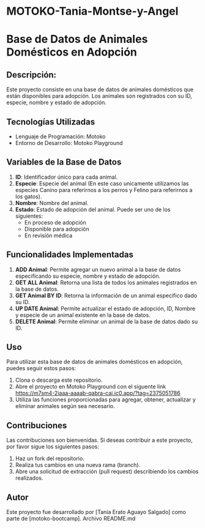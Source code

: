 # MOTOKO-Tania-Montse-y-Angel
# Base de Datos de Animales Domésticos en Adopción

## Descripción:
Este proyecto consiste en una base de datos de animales domésticos que están disponibles para adopción. Los animales son registrados con su ID, especie, nombre y estado de adopción.

## Tecnologías Utilizadas

- Lenguaje de Programación: Motoko
- Entorno de Desarrollo: Motoko Playground

## Variables de la Base de Datos

1. **ID**: Identificador único para cada animal.
2. **Especie**: Especie del animal (En este caso unicamente utilizamos las especies Canino para referirnos a los perros y Felino para referirnos a los gatos).
3. **Nombre**: Nombre del animal.
4. **Estado**: Estado de adopción del animal. Puede ser uno de los siguientes:
   - En proceso de adopción
   - Disponible para adopción
   - En revisión médica

## Funcionalidades Implementadas

1. **ADD Animal**: Permite agregar un nuevo animal a la base de datos especificando su especie, nombre y estado de adopción.
2. **GET ALL Animal**: Retorna una lista de todos los animales registrados en la base de datos.
3. **GET Animal BY ID**: Retorna la información de un animal específico dado su ID.
4. **UP DATE  Animal**: Permite actualizar el estado de adopción, ID, Nombre y especie de un animal existente en la base de datos.
5. **DELETE Animal**: Permite eliminar un animal de la base de datos dado su ID.

## Uso

Para utilizar esta base de datos de animales domésticos en adopción, puedes seguir estos pasos:

1. Clona o descarga este repositorio.
2. Abre el proyecto en Motoko Playground con el siguente link [https://m7sm4-2iaaa-aaaab-qabra-cai.ic0.app/?tag=2375051786 ](https://m7sm4-2iaaa-aaaab-qabra-cai.ic0.app/?tag=2375051786)
3. Utiliza las funciones proporcionadas para agregar, obtener, actualizar y eliminar animales según sea necesario.

## Contribuciones

Las contribuciones son bienvenidas. Si deseas contribuir a este proyecto, por favor sigue los siguientes pasos:

1. Haz un fork del repositorio.
2. Realiza tus cambios en una nueva rama (branch).
3. Abre una solicitud de extracción (pull request) describiendo los cambios realizados.

## Autor

Este proyecto fue desarrollado por [Tania Erato Aguayo Salgado] como parte de [motoko-bootcamp].
Archivo README.md
